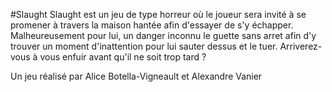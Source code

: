 #Slaught
Slaught est un jeu de type horreur où le joueur sera invité à se promener à travers la maison hantée afin d'essayer de s'y échapper. Malheureusement pour lui, un danger inconnu le guette sans arret afin d'y trouver un moment d'inattention pour lui sauter dessus et le tuer. Arriverez-vous à vous enfuir avant qu'il ne soit trop tard ?

Un jeu réalisé par Alice Botella-Vigneault et Alexandre Vanier